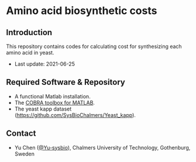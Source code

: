 Amino acid biosynthetic costs
===============

Introduction
------------

This repository contains codes for calculating cost for synthesizing each amino acid in yeast.

* Last update: 2021-06-25


Required Software & Repository
------------

* A functional Matlab installation.
* The [COBRA toolbox for MATLAB](https://github.com/opencobra/cobratoolbox).
* The yeast kapp dataset (https://github.com/SysBioChalmers/Yeast_kapp).


Contact
-------------------------------

* Yu Chen ([@Yu-sysbio](https://github.com/Yu-sysbio)), Chalmers University of Technology, Gothenburg, Sweden

